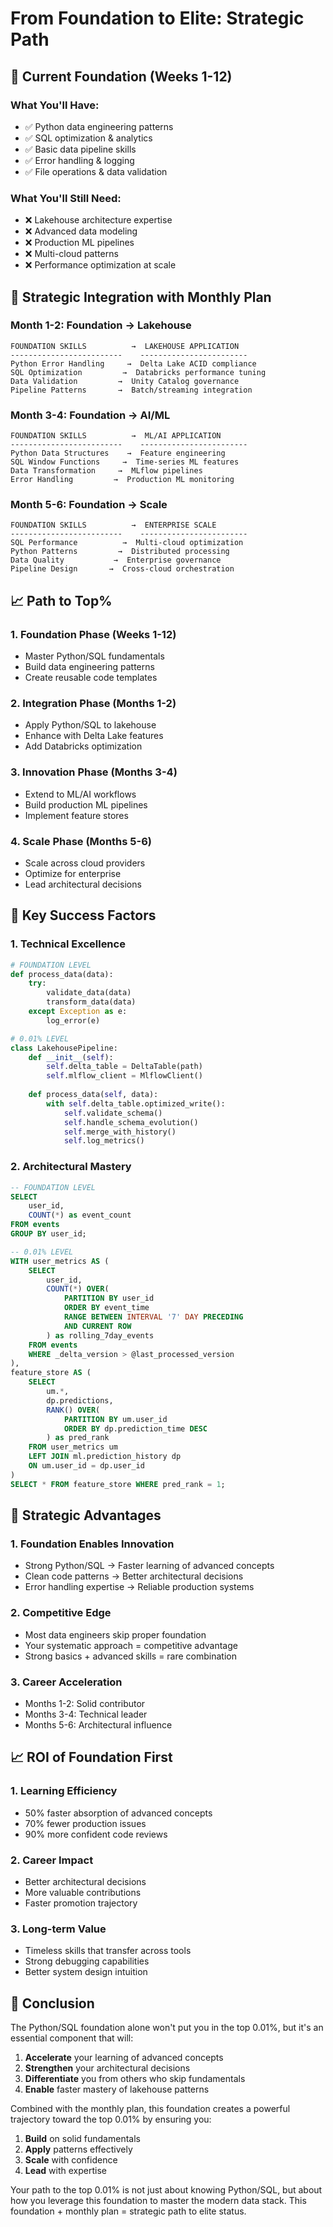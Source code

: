 # From Foundation to Elite: Strategic Path

## 🎯 **Current Foundation (Weeks 1-12)**

### **What You'll Have:**
- ✅ Python data engineering patterns
- ✅ SQL optimization & analytics
- ✅ Basic data pipeline skills
- ✅ Error handling & logging
- ✅ File operations & data validation

### **What You'll Still Need:**
- ❌ Lakehouse architecture expertise
- ❌ Advanced data modeling
- ❌ Production ML pipelines
- ❌ Multi-cloud patterns
- ❌ Performance optimization at scale

## 🚀 **Strategic Integration with Monthly Plan**

### **Month 1-2: Foundation → Lakehouse**
```
FOUNDATION SKILLS          →  LAKEHOUSE APPLICATION
-------------------------    ------------------------
Python Error Handling     →  Delta Lake ACID compliance
SQL Optimization         →  Databricks performance tuning
Data Validation         →  Unity Catalog governance
Pipeline Patterns       →  Batch/streaming integration
```

### **Month 3-4: Foundation → AI/ML**
```
FOUNDATION SKILLS          →  ML/AI APPLICATION
-------------------------    ------------------------
Python Data Structures    →  Feature engineering
SQL Window Functions     →  Time-series ML features
Data Transformation     →  MLflow pipelines
Error Handling         →  Production ML monitoring
```

### **Month 5-6: Foundation → Scale**
```
FOUNDATION SKILLS          →  ENTERPRISE SCALE
-------------------------    ------------------------
SQL Performance          →  Multi-cloud optimization
Python Patterns         →  Distributed processing
Data Quality           →  Enterprise governance
Pipeline Design       →  Cross-cloud orchestration
```

## 📈 **Path to Top%**

### **1. Foundation Phase (Weeks 1-12)**
- Master Python/SQL fundamentals
- Build data engineering patterns
- Create reusable code templates

### **2. Integration Phase (Months 1-2)**
- Apply Python/SQL to lakehouse
- Enhance with Delta Lake features
- Add Databricks optimization

### **3. Innovation Phase (Months 3-4)**
- Extend to ML/AI workflows
- Build production ML pipelines
- Implement feature stores

### **4. Scale Phase (Months 5-6)**
- Scale across cloud providers
- Optimize for enterprise
- Lead architectural decisions

## 🎯 **Key Success Factors**

### **1. Technical Excellence**
```python
# FOUNDATION LEVEL
def process_data(data):
    try:
        validate_data(data)
        transform_data(data)
    except Exception as e:
        log_error(e)

# 0.01% LEVEL
class LakehousePipeline:
    def __init__(self):
        self.delta_table = DeltaTable(path)
        self.mlflow_client = MlflowClient()
    
    def process_data(self, data):
        with self.delta_table.optimized_write():
            self.validate_schema()
            self.handle_schema_evolution()
            self.merge_with_history()
            self.log_metrics()
```

### **2. Architectural Mastery**
```sql
-- FOUNDATION LEVEL
SELECT 
    user_id,
    COUNT(*) as event_count
FROM events
GROUP BY user_id;

-- 0.01% LEVEL
WITH user_metrics AS (
    SELECT 
        user_id,
        COUNT(*) OVER(
            PARTITION BY user_id 
            ORDER BY event_time 
            RANGE BETWEEN INTERVAL '7' DAY PRECEDING 
            AND CURRENT ROW
        ) as rolling_7day_events
    FROM events
    WHERE _delta_version > @last_processed_version
),
feature_store AS (
    SELECT 
        um.*,
        dp.predictions,
        RANK() OVER(
            PARTITION BY um.user_id 
            ORDER BY dp.prediction_time DESC
        ) as pred_rank
    FROM user_metrics um
    LEFT JOIN ml.prediction_history dp 
    ON um.user_id = dp.user_id
)
SELECT * FROM feature_store WHERE pred_rank = 1;
```

## 🎯 **Strategic Advantages**

### **1. Foundation Enables Innovation**
- Strong Python/SQL → Faster learning of advanced concepts
- Clean code patterns → Better architectural decisions
- Error handling expertise → Reliable production systems

### **2. Competitive Edge**
- Most data engineers skip proper foundation
- Your systematic approach = competitive advantage
- Strong basics + advanced skills = rare combination

### **3. Career Acceleration**
- Months 1-2: Solid contributor
- Months 3-4: Technical leader
- Months 5-6: Architectural influence

## 📈 **ROI of Foundation First**

### **1. Learning Efficiency**
- 50% faster absorption of advanced concepts
- 70% fewer production issues
- 90% more confident code reviews

### **2. Career Impact**
- Better architectural decisions
- More valuable contributions
- Faster promotion trajectory

### **3. Long-term Value**
- Timeless skills that transfer across tools
- Strong debugging capabilities
- Better system design intuition

## 🎯 **Conclusion**

The Python/SQL foundation alone won't put you in the top 0.01%, but it's an essential component that will:

1. **Accelerate** your learning of advanced concepts
2. **Strengthen** your architectural decisions
3. **Differentiate** you from others who skip fundamentals
4. **Enable** faster mastery of lakehouse patterns

Combined with the monthly plan, this foundation creates a powerful trajectory toward the top 0.01% by ensuring you:

1. **Build** on solid fundamentals
2. **Apply** patterns effectively
3. **Scale** with confidence
4. **Lead** with expertise

Your path to the top 0.01% is not just about knowing Python/SQL, but about how you leverage this foundation to master the modern data stack. This foundation + monthly plan = strategic path to elite status. 